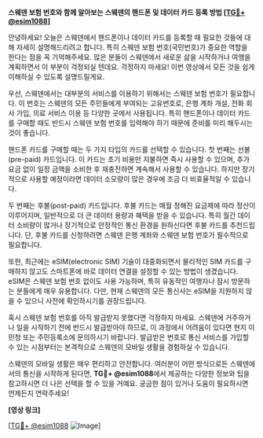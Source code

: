 **스웨덴 보험 번호와 함께 알아보는 스웨덴의 핸드폰 및 데이터 카드 등록 방법 [[TG💪+ @esim1088](https://t.me/s/esim1088)]**

안녕하세요! 오늘은 스웨덴에서 핸드폰이나 데이터 카드를 등록할 때 필요한 것들에 대해 자세히 설명해드리려고 합니다. 특히 스웨덴 보험 번호(국민번호)가 중요한 역할을 한다는 점을 꼭 기억해주세요. 많은 분들이 스웨덴에서 새로운 삶을 시작하거나 여행을 계획하면서 이 부분이 걱정되실 텐데요. 걱정하지 마세요! 이번 영상에서 모든 것을 쉽게 이해하실 수 있도록 설명드릴게요.

우선, 스웨덴에서는 대부분의 서비스를 이용하기 위해서는 스웨덴 보험 번호가 필요합니다. 이 번호는 스웨덴의 모든 주민들에게 부여되는 고유번호로, 은행 계좌 개설, 전화 회사 가입, 의료 서비스 이용 등 다양한 곳에서 사용됩니다. 특히 핸드폰이나 데이터 카드를 구매할 때도 반드시 스웨덴 보험 번호를 입력해야 하기 때문에 준비를 미리 해두시는 것이 좋습니다.

핸드폰 카드를 구매할 때는 두 가지 타입의 카드를 선택할 수 있습니다. 첫 번째는 선불(pre-paid) 카드입니다. 이 카드는 초기 비용만 지불하면 즉시 사용할 수 있으며, 추가 요금 없이 일정 금액을 소비한 후 재충전하면 계속해서 사용할 수 있습니다. 하지만 장기적으로 사용할 예정이라면 데이터 소모량이 많은 경우에 조금 더 비효율적일 수 있습니다.

두 번째는 후불(post-paid) 카드입니다. 후불 카드는 매월 정해진 요금제에 따라 정산이 이루어지며, 일반적으로 더 큰 데이터 용량과 혜택을 받을 수 있습니다. 특히 월간 데이터 소비량이 많거나 장기적으로 안정적인 통신 환경을 원하신다면 후불 카드를 추천드립니다. 단, 후불 카드를 신청하려면 스웨덴 은행 계좌와 스웨덴 보험 번호가 필수적으로 필요합니다.

또한, 최근에는 eSIM(electronic SIM) 기술이 대중화되면서 물리적인 SIM 카드를 구매하지 않고도 스마트폰에 바로 데이터 연결을 설정할 수 있는 방법이 생겼습니다. eSIM은 스웨덴 보험 번호 없이도 사용 가능하며, 특히 유동적인 여행자나 잠시 방문하는 분들에게 매우 유용합니다. 다만, 현재 스웨덴의 모든 통신사는 eSIM을 지원하지 않을 수 있으니 사전에 확인하시기를 권장드립니다.

혹시 스웨덴 보험 번호를 아직 발급받지 못했다면 걱정하지 마세요. 스웨덴에 거주하거나 일을 시작하기 전에 반드시 발급받아야 하므로, 이 과정에서 어려움이 있다면 현지 이민청 또는 주민등록소에 문의하시기 바랍니다. 발급받은 번호로 통신 서비스를 가입할 수 있는 시점부터는 본격적으로 스웨덴의 모바일 생활을 경험하실 수 있습니다.

스웨덴의 모바일 생활은 매우 편리하고 안전합니다. 여러분이 어떤 방식으로든 스웨덴에서의 통신을 시작하게 된다면, **TG💪+ @esim1088**에서 제공하는 다양한 정보와 팁을 참고하시면 더 나은 선택을 할 수 있을 거예요. 궁금한 점이 있거나 도움이 필요하시면 언제든지 연락주세요!

**[영상 링크]**

[[TG💪+ @esim1088](https://t.me/s/esim1088) ![Image](https://i.postimg.cc/Y0z9fWf4/image.png)]